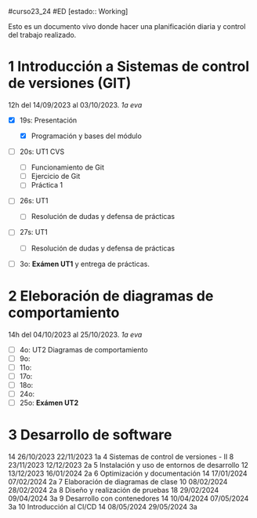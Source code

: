 #curso23_24 #ED [estado:: Working] 

Esto es un documento vivo donde hacer una planificación diaria y control del trabajo realizado.

# 1 Introducción a Sistemas de control de versiones (GIT)
 12h del 14/09/2023 al 03/10/2023.  *1a eva*

 + [x] 19s: Presentación
   + [x] Programación y bases del módulo
 + [ ] 20s: UT1 CVS
   + [ ] Funcionamiento de Git
   + [ ] Ejercicio de Git
   + [ ] Práctica 1
 + [ ] 26s: UT1
   + [ ] Resolución de dudas y defensa de prácticas
 + [ ] 27s: UT1
   + [ ] Resolución de dudas y defensa de prácticas
 + [ ] 3o: **Exámen UT1** y entrega de prácticas.   
 

# 2 Eleboración de diagramas de comportamiento
 14h del  04/10/2023 al 25/10/2023. *1a eva*

* [ ] 4o: UT2 Diagramas de comportamiento
* [ ] 9o:
* [ ] 11o:
* [ ] 17o:
* [ ] 18o:
* [ ] 24o:
* [ ] 25o: **Exámen UT2**

# 3 Desarrollo de software
 14
 26/10/2023
 22/11/2023
 1a
4 Sistemas de control de versiones - II
 8
 23/11/2023
 12/12/2023
 2a
5 Instalación y uso de entornos de desarrollo
 12
 13/12/2023
 16/01/2024
 2a
6 Optimización y documentación
 14
 17/01/2024
 07/02/2024
 2a
7 Elaboración de diagramas de clase
 10
 08/02/2024
 28/02/2024
 2a
8 Diseño y realización de pruebas
 18
 29/02/2024
 09/04/2024
 3a
9 Desarrollo con contenedores
 14
 10/04/2024
 07/05/2024
 3a
10 Introducción al CI/CD
 14
 08/05/2024
 29/05/2024
 3a
